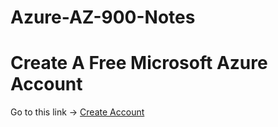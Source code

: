 # Azure-AZ-900-Notes

# Create A Free Microsoft Azure Account

Go to this link -> [Create Account](https://azure.microsoft.com/en-us/free/)



